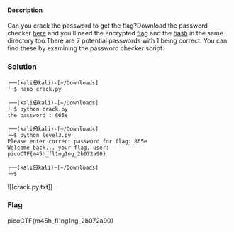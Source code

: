 #### Description

Can you crack the password to get the flag?Download the password checker [here](https://artifacts.picoctf.net/c/16/level3.py) and you'll need the encrypted [flag](https://artifacts.picoctf.net/c/16/level3.flag.txt.enc) and the [hash](https://artifacts.picoctf.net/c/16/level3.hash.bin) in the same directory too.There are 7 potential passwords with 1 being correct. You can find these by examining the password checker script.

### Solution
```shell              
┌──(kali㉿kali)-[~/Downloads]
└─$ nano crack.py  
                                                                                                                                
┌──(kali㉿kali)-[~/Downloads]
└─$ python crack.py
the password : 865e
                                                                                                                                
┌──(kali㉿kali)-[~/Downloads]
└─$ python level3.py 
Please enter correct password for flag: 865e
Welcome back... your flag, user:
picoCTF{m45h_fl1ng1ng_2b072a90}
                                                                                                                                
┌──(kali㉿kali)-[~/Downloads]
└─$ 

```

![[crack.py.txt]]
### Flag
picoCTF{m45h_fl1ng1ng_2b072a90}